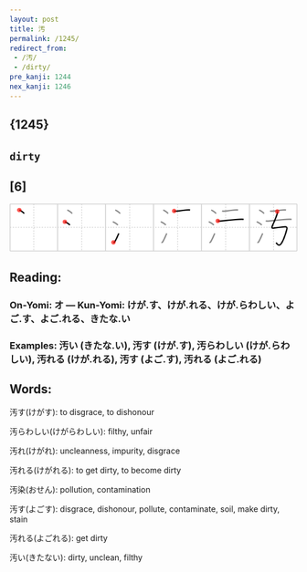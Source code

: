 ```yaml
---
layout: post
title: 汚
permalink: /1245/
redirect_from:
 - /汚/
 - /dirty/
pre_kanji: 1244
nex_kanji: 1246
---
```


## {1245}

## `dirty`

## [6]

<div class="stroke"><img src="../images/E6B19A.png" /></div>

## Reading:

### On-Yomi: オ &mdash; Kun-Yomi: けが.す、けが.れる、けが.らわしい、よご.す、よご.れる、きたな.い

### Examples: 汚い (きたな.い), 汚す (けが.す), 汚らわしい (けが.らわしい), 汚れる (けが.れる), 汚す (よご.す), 汚れる (よご.れる)

## Words:

汚す(けがす): to disgrace, to dishonour

汚らわしい(けがらわしい): filthy, unfair

汚れ(けがれ): uncleanness, impurity, disgrace

汚れる(けがれる): to get dirty, to become dirty

汚染(おせん): pollution, contamination

汚す(よごす): disgrace, dishonour, pollute, contaminate, soil, make dirty, stain

汚れる(よごれる): get dirty

汚い(きたない): dirty, unclean, filthy
